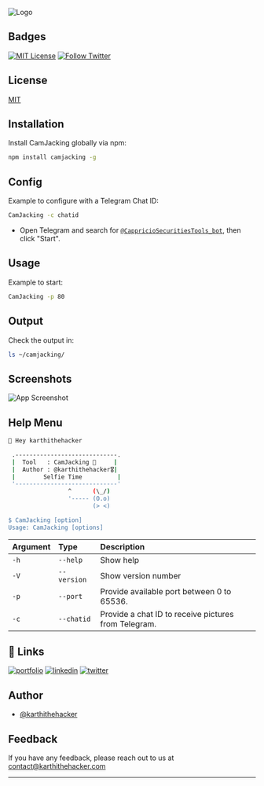 ![Logo](https://github.com/karthi-the-hacker/camjacking/raw/main/images/logo.gif)

## Badges

[![MIT License](https://img.shields.io/badge/License-MIT-green.svg)](https://choosealicense.com/licenses/mit/)
[![Follow Twitter](https://img.shields.io/twitter/follow/karthithehacker?style=social)](https://twitter.com/karthithehacker)

## License

[MIT](https://choosealicense.com/licenses/mit/)

## Installation

Install CamJacking globally via npm:

```bash
npm install camjacking -g
```

## Config

Example to configure with a Telegram Chat ID:

```bash
CamJacking -c chatid
```

- Open Telegram and search for [`@CappricioSecuritiesTools_bot`](https://web.telegram.org/k/#@CappricioSecuritiesTools_bot), then click "Start".

## Usage

Example to start:

```bash
CamJacking -p 80
```

## Output

Check the output in:

```bash
ls ~/camjacking/
```

## Screenshots

![App Screenshot](https://github.com/karthi-the-hacker/camjacking/raw/main/images/example.png)

## Help Menu

```bash
👋 Hey karthithehacker

 .-----------------------------.
 |  Tool   : CamJacking 📸     |
 |  Author : @karthithehacker🎖️|
 |        Selfie Time          |
 '-----------------------------'
                 ^      (\_/)
                 '----- (O.o)
                        (> <)

$ CamJacking [option]
Usage: CamJacking [options]

```

| Argument | Type        | Description                                             |
| :------- | :---------- | :------------------------------------------------------ |
| `-h`     | `--help`    | Show help                                               |
| `-V`     | `--version` | Show version number                                     |
| `-p`     | `--port`    | Provide available port between 0 to 65536.              |
| `-c`     | `--chatid`  | Provide a chat ID to receive pictures from Telegram.    |

## 🔗 Links

[![portfolio](https://img.shields.io/badge/my_portfolio-000?style=for-the-badge&logo=ko-fi&logoColor=white)](https://karthithehacker.com/)
[![linkedin](https://img.shields.io/badge/linkedin-0A66C2?style=for-the-badge&logo=linkedin&logoColor=white)](https://www.linkedin.com/in/karthikeyan--v/)
[![twitter](https://img.shields.io/badge/twitter-1DA1F2?style=for-the-badge&logo=twitter&logoColor=white)](https://twitter.com/karthithehacker)

## Author

- [@karthithehacker](https://github.com/karthi-the-hacker/)

## Feedback

If you have any feedback, please reach out to us at contact@karthithehacker.com

---
